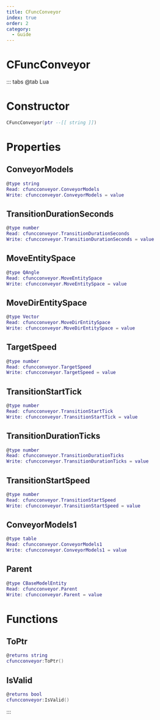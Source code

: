 ```yaml
---
title: CFuncConveyor
index: true
order: 2
category:
  - Guide
---
```


# CFuncConveyor

::: tabs
@tab Lua
# Constructor
```lua
CFuncConveyor(ptr --[[ string ]])
```
# Properties
## ConveyorModels 
```lua
@type string
Read: cfuncconveyor.ConveyorModels
Write: cfuncconveyor.ConveyorModels = value
```
## TransitionDurationSeconds 
```lua
@type number
Read: cfuncconveyor.TransitionDurationSeconds
Write: cfuncconveyor.TransitionDurationSeconds = value
```
## MoveEntitySpace 
```lua
@type QAngle
Read: cfuncconveyor.MoveEntitySpace
Write: cfuncconveyor.MoveEntitySpace = value
```
## MoveDirEntitySpace 
```lua
@type Vector
Read: cfuncconveyor.MoveDirEntitySpace
Write: cfuncconveyor.MoveDirEntitySpace = value
```
## TargetSpeed 
```lua
@type number
Read: cfuncconveyor.TargetSpeed
Write: cfuncconveyor.TargetSpeed = value
```
## TransitionStartTick 
```lua
@type number
Read: cfuncconveyor.TransitionStartTick
Write: cfuncconveyor.TransitionStartTick = value
```
## TransitionDurationTicks 
```lua
@type number
Read: cfuncconveyor.TransitionDurationTicks
Write: cfuncconveyor.TransitionDurationTicks = value
```
## TransitionStartSpeed 
```lua
@type number
Read: cfuncconveyor.TransitionStartSpeed
Write: cfuncconveyor.TransitionStartSpeed = value
```
## ConveyorModels1 
```lua
@type table
Read: cfuncconveyor.ConveyorModels1
Write: cfuncconveyor.ConveyorModels1 = value
```
## Parent 
```lua
@type CBaseModelEntity
Read: cfuncconveyor.Parent
Write: cfuncconveyor.Parent = value
```
# Functions
## ToPtr
```lua
@returns string
cfuncconveyor:ToPtr()
```
## IsValid
```lua
@returns bool
cfuncconveyor:IsValid()
```

:::